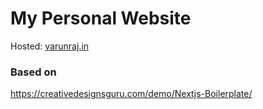 # My Personal Website

Hosted: [varunraj.in](https://varunraj.in)

### Based on
https://creativedesignsguru.com/demo/Nextjs-Boilerplate/
